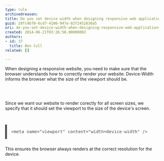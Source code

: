 ```yaml
---
type: rule
archivedreason: 
title: Do you set device width when designing responsive web applications?
guid: 28fc4b70-6cd7-4106-947e-82f2452630a5
uri: do-you-set-device-width-when-designing-responsive-web-applications
created: 2014-06-21T03:26:58.0000000Z
authors:
- id: 37
  title: Ben Cull
related: []

---
```



When designing a responsive website, you need to make sure that the browser understands how to correctly render your website. Device-Width informs the browser what the size of the viewport should be.
<br><excerpt class='endintro'></excerpt><br>
<p>​</p><p>Since we want our website to render corectly for all screen sizes, we specify that it should set the viewport to the size of the device's screen.<br></p><p>​</p><pre class="language-html" style="margin-bottom&#58;24px;padding&#58;1em;border-width&#58;0px 0px 0px 6px;border-left-style&#58;solid;font-family&#58;consolas, monaco, 'andale mono', monospace;font-size&#58;14px;line-height&#58;19px;overflow&#58;auto;color&#58;#4d4e53;text-shadow&#58;none;direction&#58;ltr;word-break&#58;normal;">&lt;meta name=&quot;viewport&quot; content=&quot;width=device-width&quot; /&gt;</pre><p>​This ensures the browser always renders at the correct resolution for the device.</p>


